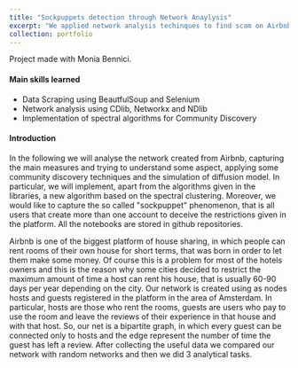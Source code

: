 ```yaml
---
title: "Sockpuppets detection through Network Anaylysis"
excerpt: "We applied network analysis techinques to find scam on Airbnb platform<br/><img src='/images/trumpbiden.png'>"
collection: portfolio
---
```


Project made with Monia Bennici.
#### Main skills learned
* Data Scraping using BeautfulSoup and Selenium
* Network analysis using CDlib, Networkx and NDlib
* Implementation of spectral algorithms for Community Discovery


#### Introduction

In the following we will analyse the network created from
Airbnb, capturing the main measures and trying to understand some aspect, applying some community discovery
techniques and the simulation of diffusion model. In particular, we will implement, apart from the algorithms given in the
libraries, a new algorithm based on the spectral clustering.
Moreover, we would like to capture the so called "sockpuppet" phenomenon, that is all users that create more than one
account to deceive the restrictions given in the platform. All
the notebooks are stored in github repositories.


Airbnb is one of the biggest platform of house sharing, in
which people can rent rooms of their own house for short
terms, that was born in order to let them make some money.
Of course this is a problem for most of the hotels owners
and this is the reason why some cities decided to restrict the maximum amount of time a host can rent his house, that
is usually 60-90 days per year depending on the city. Our
network is created using as nodes hosts and guests registered
in the platform in the area of Amsterdam. In particular, hosts
are those who rent the rooms, guests are users who pay to
use the room and leave the reviews of their experience in
that house and with that host. So, our net is a bipartite graph,
in which every guest can be connected only to hosts and
the edge represent the number of time the guest has left a
review.
After collecting the useful data we compared our network
with random networks and then we did 3 analytical tasks.
